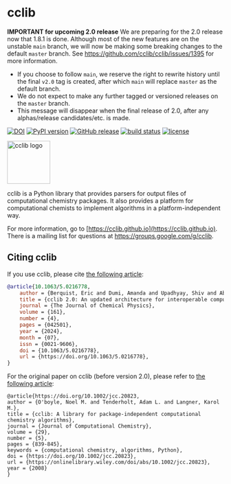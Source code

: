 # cclib

**IMPORTANT for upcoming 2.0 release** We are preparing for the 2.0 release now that 1.8.1 is done.
Although most of the new features are on the unstable `main` branch, we will now be making some breaking changes to the default `master` branch.
See https://github.com/cclib/cclib/issues/1395 for more information.

- If you choose to follow `main`, we reserve the right to rewrite history until the final `v2.0` tag is created, after which `main` will replace `master` as the default branch.
- We do not expect to make any further tagged or versioned releases on the `master` branch.
- This message will disappear when the final release of 2.0, after any alphas/release candidates/etc. is made.

[![DOI](https://zenodo.org/badge/DOI/10.5281/zenodo.8280878.svg)](https://doi.org/10.5281/zenodo.8280878)
[![PyPI version](http://img.shields.io/pypi/v/cclib.svg?style=flat)](https://pypi.python.org/pypi/cclib)
[![GitHub release](https://img.shields.io/github/release/cclib/cclib.svg?style=flat)](https://github.com/cclib/cclib/releases)
[![build status](https://github.com/cclib/cclib/actions/workflows/ci.yml/badge.svg?branch=master)](https://github.com/cclib/cclib/actions/workflows/ci.yml)
[![license](http://img.shields.io/badge/license-BSD-blue.svg?style=flat)](https://github.com/cclib/cclib/blob/master/LICENSE)

<img src="./logo.png" alt="cclib logo" width="100" />

cclib is a Python library that provides parsers for output files of computational chemistry packages. It also provides a platform for computational chemists to implement algorithms in a platform-independent way.

For more information, go to [https://cclib.github.io](https://cclib.github.io). There is a mailing list for questions at https://groups.google.com/g/cclib.

## Citing cclib

If you use cclib, please cite [the following article](https://doi.org/10.1063/5.0216778):

```bib
@article{10.1063/5.0216778,
    author = {Berquist, Eric and Dumi, Amanda and Upadhyay, Shiv and Abarbanel, Omri D. and Cho, Minsik and Gaur, Sagar and Cano Gil, Victor Hugo and Hutchison, Geoffrey R. and Lee, Oliver S. and Rosen, Andrew S. and Schamnad, Sanjeed and Schneider, Felipe S. S. and Steinmann, Casper and Stolyarchuk, Maxim and Vandezande, Jonathon E. and Zak, Weronika and Langner, Karol M.},
    title = {cclib 2.0: An updated architecture for interoperable computational chemistry},
    journal = {The Journal of Chemical Physics},
    volume = {161},
    number = {4},
    pages = {042501},
    year = {2024},
    month = {07},
    issn = {0021-9606},
    doi = {10.1063/5.0216778},
    url = {https://doi.org/10.1063/5.0216778},
}
```

For the original paper on cclib (before version 2.0), please refer to [the following article](https://doi.org/10.1002/jcc.20823):

```
@article{https://doi.org/10.1002/jcc.20823,
author = {O'boyle, Noel M. and Tenderholt, Adam L. and Langner, Karol M.},
title = {cclib: A library for package-independent computational chemistry algorithms},
journal = {Journal of Computational Chemistry},
volume = {29},
number = {5},
pages = {839-845},
keywords = {computational chemistry, algorithms, Python},
doi = {https://doi.org/10.1002/jcc.20823},
url = {https://onlinelibrary.wiley.com/doi/abs/10.1002/jcc.20823},
year = {2008}
}
```
